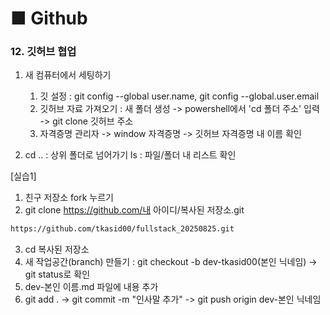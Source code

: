 # ■ Github   
### 12. 깃허브 협업 

1. 새 컴퓨터에서 세팅하기
    1) 깃 설정 : git config --global user.name, git config --global.user.email 
    2) 깃허브 자료 가져오기 : 새 폴더 생성 -> powershell에서 'cd 폴더 주소' 입력 -> git clone 깃허브 주소
    3) 자격증명 관리자 -> window 자격증명 -> 깃허브 자격증명 내 이름 확인

2. cd .. : 상위 폴더로 넘어가기
    ls : 파일/폴더 내 리스트 확인


[실습1]
1. 친구 저장소 fork 누르기
2. git clone https://github.com/내 아이디/복사된 저장소.git
```bash
https://github.com/tkasid00/fullstack_20250825.git
```
3. cd 복사된 저장소 
4. 새 작업공간(branch) 만들기 : git checkout -b dev-tkasid00(본인 닉네임) -> git status로 확인
5. dev-본인 이름.md 파일에 내용 추가
6. git add . -> git commit -m "인사말 추가" -> git push origin dev-본인 닉네임
    